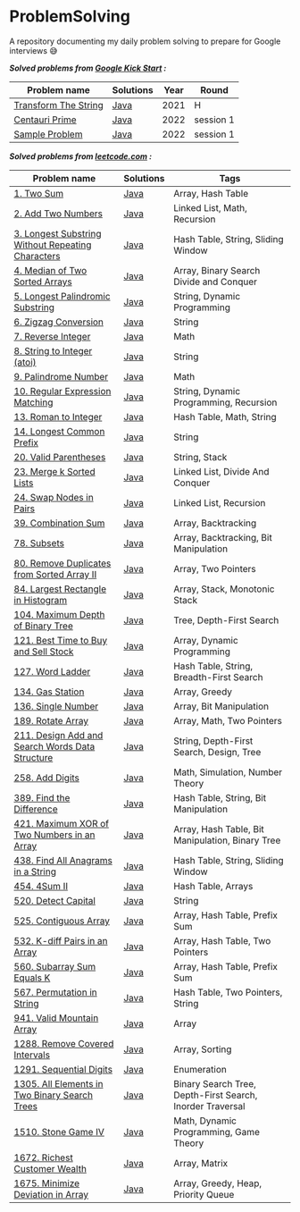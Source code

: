 # ProblemSolving

A repository documenting my daily problem solving to prepare for Google interviews :sweat_smile:

***Solved problems from [Google Kick Start](https://codingcompetitions.withgoogle.com/kickstart) :***

| Problem name | Solutions | Year | Round |
| --- | --- | --- | --- |
| [Transform The String](https://codingcompetitions.withgoogle.com/kickstart/round/0000000000435914/00000000008da461) | [Java](https://github.com/touir1/ProblemSolving/blob/main/src/com/touir/google/kickstart/h2021/TransformTheString.java) | 2021 | H |
| [Centauri Prime](https://codingcompetitions.withgoogle.com/kickstart/round/00000000008f4332/0000000000941ec5) | [Java](https://github.com/touir1/ProblemSolving/blob/main/src/com/touir/google/kickstart/practice2022/CentauriPrime.java) | 2022 | session 1 |
| [Sample Problem](https://codingcompetitions.withgoogle.com/kickstart/round/00000000008f4332/0000000000942404) | [Java](https://github.com/touir1/ProblemSolving/blob/main/src/com/touir/google/kickstart/practice2022/SampleProblem.java) | 2022 | session 1 |


***Solved problems from [leetcode.com](https://leetcode.com/) :***

| Problem name | Solutions | Tags |
| --- | --- | --- |
| [1. Two Sum](https://leetcode.com/problems/two-sum) | [Java](https://github.com/touir1/ProblemSolving/blob/main/src/com/touir/leetcode/solutions/TwoSum.java) | Array, Hash Table |
| [2. Add Two Numbers](https://leetcode.com/problems/add-two-numbers) | [Java](https://github.com/touir1/ProblemSolving/blob/main/src/com/touir/leetcode/solutions/AddTwoNumbers.java) | Linked List, Math, Recursion |
| [3. Longest Substring Without Repeating Characters](https://leetcode.com/problems/longest-substring-without-repeating-characters) | [Java](https://github.com/touir1/ProblemSolving/blob/main/src/com/touir/leetcode/solutions/LongestSubstrNoCharRepeat.java) | Hash Table, String, Sliding Window|
| [4. Median of Two Sorted Arrays](https://leetcode.com/problems/median-of-two-sorted-arrays) | [Java](https://github.com/touir1/ProblemSolving/blob/main/src/com/touir/leetcode/solutions/MedianTwoSortedArrays.java) | Array, Binary Search Divide and Conquer |
| [5. Longest Palindromic Substring](https://leetcode.com/problems/longest-palindromic-substring/) | [Java](https://github.com/touir1/ProblemSolving/blob/main/src/com/touir/leetcode/solutions/LongestPalindromicSubstr.java) | String, Dynamic Programming |
| [6. Zigzag Conversion](https://leetcode.com/problems/zigzag-conversion/) | [Java](https://github.com/touir1/ProblemSolving/blob/main/src/com/touir/leetcode/solutions/ZigzagConversion.java) | String |
| [7. Reverse Integer](https://leetcode.com/problems/reverse-integer/) | [Java](https://github.com/touir1/ProblemSolving/blob/main/src/com/touir/leetcode/solutions/ReverseInteger.java) | Math |
| [8. String to Integer (atoi)](https://leetcode.com/problems/string-to-integer-atoi/) | [Java](https://github.com/touir1/ProblemSolving/blob/main/src/com/touir/leetcode/solutions/StringToIntAtoi.java) | String |
| [9. Palindrome Number](https://leetcode.com/problems/palindrome-number) | [Java](https://github.com/touir1/ProblemSolving/blob/main/src/com/touir/leetcode/solutions/PalindromeNumber.java) | Math |
| [10. Regular Expression Matching](https://leetcode.com/problems/regular-expression-matching/) | [Java](https://github.com/touir1/ProblemSolving/blob/main/src/com/touir/leetcode/solutions/RegexMatching.java) | String, Dynamic Programming, Recursion |
| [13. Roman to Integer](https://leetcode.com/problems/roman-to-integer) | [Java](https://github.com/touir1/ProblemSolving/blob/main/src/com/touir/leetcode/solutions/RomanToInteger.java) | Hash Table, Math, String |
| [14. Longest Common Prefix](https://leetcode.com/problems/longest-common-prefix) | [Java](https://github.com/touir1/ProblemSolving/blob/main/src/com/touir/leetcode/solutions/LongestCommonPrefix.java) | String |
| [20. Valid Parentheses](https://leetcode.com/problems/valid-parentheses) | [Java](https://github.com/touir1/ProblemSolving/blob/main/src/com/touir/leetcode/solutions/ValidParentheses.java) | String, Stack |
| [23. Merge k Sorted Lists](https://leetcode.com/problems/merge-k-sorted-lists/) | [Java](https://github.com/touir1/ProblemSolving/blob/main/src/com/touir/leetcode/solutions/MergeKSortedLists.java) | Linked List, Divide And Conquer |
| [24. Swap Nodes in Pairs](https://leetcode.com/problems/swap-nodes-in-pairs/) | [Java](https://github.com/touir1/ProblemSolving/blob/main/src/com/touir/leetcode/solutions/SwapNodesInPairs.java) | Linked List, Recursion |
| [39. Combination Sum](https://leetcode.com/problems/combination-sum/) | [Java](https://github.com/touir1/ProblemSolving/blob/main/src/com/touir/leetcode/solutions/CombinationSum.java) | Array, Backtracking |
| [78. Subsets](https://leetcode.com/problems/subsets/) | [Java](https://github.com/touir1/ProblemSolving/blob/main/src/com/touir/leetcode/solutions/Subsets.java) | Array, Backtracking, Bit Manipulation |
| [80. Remove Duplicates from Sorted Array II](https://leetcode.com/problems/remove-duplicates-from-sorted-array-ii/) | [Java](https://github.com/touir1/ProblemSolving/blob/main/src/com/touir/leetcode/solutions/RemoveDuplicatesSortedArrayII.java) | Array, Two Pointers |
| [84. Largest Rectangle in Histogram](https://leetcode.com/problems/largest-rectangle-in-histogram/) | [Java](https://github.com/touir1/ProblemSolving/blob/main/src/com/touir/leetcode/solutions/LargestRectangeHistogram.java) | Array, Stack, Monotonic Stack |
| [104. Maximum Depth of Binary Tree](https://leetcode.com/problems/maximum-depth-of-binary-tree/) | [Java](https://github.com/touir1/ProblemSolving/blob/main/src/com/touir/leetcode/solutions/MaximumDepthBinaryTree.java) | Tree, Depth-First Search |
| [121. Best Time to Buy and Sell Stock](https://leetcode.com/problems/best-time-to-buy-and-sell-stock/) | [Java](https://github.com/touir1/ProblemSolving/blob/main/src/com/touir/leetcode/solutions/BestBuySellStock.java) | Array, Dynamic Programming |
| [127. Word Ladder](https://leetcode.com/problems/word-ladder/) | [Java](https://github.com/touir1/ProblemSolving/blob/main/src/com/touir/leetcode/solutions/WordLadder.java) | Hash Table, String, Breadth-First Search |
| [134. Gas Station](https://leetcode.com/problems/gas-station/) | [Java](https://github.com/touir1/ProblemSolving/blob/main/src/com/touir/leetcode/solutions/GasStation.java) | Array, Greedy |
| [136. Single Number](https://leetcode.com/problems/single-number/) | [Java](https://github.com/touir1/ProblemSolving/blob/main/src/com/touir/leetcode/solutions/SingleNumber.java) | Array, Bit Manipulation |
| [189. Rotate Array](https://leetcode.com/problems/rotate-array/) | [Java](https://github.com/touir1/ProblemSolving/blob/main/src/com/touir/leetcode/solutions/RotateArray.java) | Array, Math, Two Pointers |
| [211. Design Add and Search Words Data Structure](https://leetcode.com/problems/design-add-and-search-words-data-structure/) | [Java](https://github.com/touir1/ProblemSolving/blob/main/src/com/touir/leetcode/solutions/SearchWordsDataStructure.java) | String, Depth-First Search, Design, Tree |
| [258. Add Digits](https://leetcode.com/problems/add-digits/) | [Java](https://github.com/touir1/ProblemSolving/blob/main/src/com/touir/leetcode/solutions/AddDigits.java) | Math, Simulation, Number Theory |
| [389. Find the Difference](https://leetcode.com/problems/find-the-difference/) | [Java](https://github.com/touir1/ProblemSolving/blob/main/src/com/touir/leetcode/solutions/FindTheDifference.java) | Hash Table, String, Bit Manipulation |
| [421. Maximum XOR of Two Numbers in an Array](https://leetcode.com/problems/maximum-xor-of-two-numbers-in-an-array/) | [Java](https://github.com/touir1/ProblemSolving/blob/main/src/com/touir/leetcode/solutions/MaxXORInArray.java) | Array, Hash Table, Bit Manipulation, Binary Tree |
| [438. Find All Anagrams in a String](https://leetcode.com/problems/find-all-anagrams-in-a-string/) | [Java](https://github.com/touir1/ProblemSolving/blob/main/src/com/touir/leetcode/solutions/AllAnagramInString.java) | Hash Table, String, Sliding Window |
| [454. 4Sum II](https://leetcode.com/problems/4sum-ii/) | [Java](https://github.com/touir1/ProblemSolving/blob/main/src/com/touir/leetcode/solutions/FourSumII.java) | Hash Table, Arrays |
| [520. Detect Capital](https://leetcode.com/problems/detect-capital) | [Java](https://github.com/touir1/ProblemSolving/blob/main/src/com/touir/leetcode/solutions/DetectCapital.java) | String |
| [525. Contiguous Array](https://leetcode.com/problems/contiguous-array/) | [Java](https://github.com/touir1/ProblemSolving/blob/main/src/com/touir/leetcode/solutions/ContiguousArray.java) | Array, Hash Table, Prefix Sum |
| [532. K-diff Pairs in an Array](https://leetcode.com/problems/k-diff-pairs-in-an-array/) | [Java](https://github.com/touir1/ProblemSolving/blob/main/src/com/touir/leetcode/solutions/KDiffPairsInArray.java) | Array, Hash Table, Two Pointers |
| [560. Subarray Sum Equals K](https://leetcode.com/problems/subarray-sum-equals-k/) | [Java](https://github.com/touir1/ProblemSolving/blob/main/src/com/touir/leetcode/solutions/SubarraySumEqualsK.java) | Array, Hash Table, Prefix Sum |
| [567. Permutation in String](https://leetcode.com/problems/permutation-in-string/) | [Java](https://github.com/touir1/ProblemSolving/blob/main/src/com/touir/leetcode/solutions/PermutationInString.java) | Hash Table, Two Pointers, String |
| [941. Valid Mountain Array](https://leetcode.com/problems/valid-mountain-array/) | [Java](https://github.com/touir1/ProblemSolving/blob/main/src/com/touir/leetcode/solutions/ValidMountainArray.java) | Array |
| [1288. Remove Covered Intervals](https://leetcode.com/problems/remove-covered-intervals/) | [Java](https://github.com/touir1/ProblemSolving/blob/main/src/com/touir/leetcode/solutions/RemoveCoveredIntervals.java) | Array, Sorting |
| [1291. Sequential Digits](https://leetcode.com/problems/sequential-digits) | [Java](https://github.com/touir1/ProblemSolving/blob/main/src/com/touir/leetcode/solutions/SequentialDigits.java) | Enumeration |
| [1305. All Elements in Two Binary Search Trees](https://leetcode.com/problems/all-elements-in-two-binary-search-trees/) | [Java](https://github.com/touir1/ProblemSolving/blob/main/src/com/touir/leetcode/solutions/AllElementsInTwoBST.java) | Binary Search Tree, Depth-First Search, Inorder Traversal |
| [1510. Stone Game IV](https://leetcode.com/problems/stone-game-iv) | [Java](https://github.com/touir1/ProblemSolving/blob/main/src/com/touir/leetcode/solutions/StoneGameIV.java) | Math, Dynamic Programming, Game Theory |
| [1672. Richest Customer Wealth](https://leetcode.com/problems/richest-customer-wealth/) | [Java](https://github.com/touir1/ProblemSolving/blob/main/src/com/touir/leetcode/solutions/RichestCustomerWealth.java) | Array, Matrix |
| [1675. Minimize Deviation in Array](https://leetcode.com/problems/minimize-deviation-in-array/) | [Java](https://github.com/touir1/ProblemSolving/blob/main/src/com/touir/leetcode/solutions/MinimizeDeviationInArray.java) | Array, Greedy, Heap, Priority Queue |
